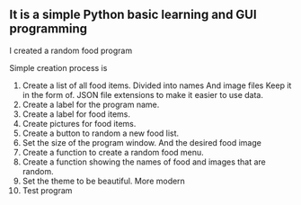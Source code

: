 It is a simple Python basic learning and GUI programming
---------------------------------------------------------
I created a random food program

Simple creation process is
1. Create a list of all food items. Divided into names And image files Keep it in the form of. JSON file extensions to make it easier to use data.
2. Create a label for the program name.
3. Create a label for food items.
4. Create pictures for food items.
5. Create a button to random a new food list.
6. Set the size of the program window. And the desired food image
7. Create a function to create a random food menu.
8. Create a function showing the names of food and images that are random.
9. Set the theme to be beautiful. More modern
10. Test program
